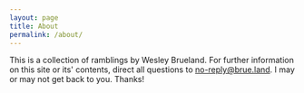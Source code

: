 ```yaml
---
layout: page
title: About
permalink: /about/
---
```


This is a collection of ramblings by Wesley Brueland. For further information on this site or its' contents, direct all questions to no-reply@brue.land. I may or may not get back to you. Thanks!
